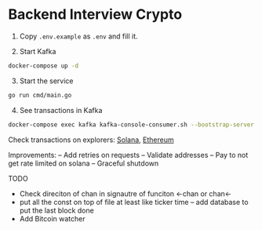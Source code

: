 # Backend Interview Crypto

1. Copy `.env.example` as `.env` and fill it. 

2. Start Kafka
```bash
docker-compose up -d
```

3. Start the service
```bash
go run cmd/main.go
```

4. See transactions in Kafka
```bash
docker-compose exec kafka kafka-console-consumer.sh --bootstrap-server localhost:9092 --topic transactions --from-beginning
```

Check transactions on explorers: [Solana](https://solana.fm/?cluster=mainnet-alpha), [Ethereum](https://etherscan.io/)

Improvements:
– Add retries on requests 
– Validate addresses
– Pay to not get rate limited on solana
– Graceful shutdown

TODO
- Check direciton of chan in signautre of funciton <-chan or chan<-
- put all the const on top of file at least like ticker time
– add database to put the last block done
- Add Bitcoin watcher
